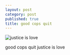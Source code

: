 ```yaml
---
layout: post
category: post
published: true
title: good cops quit
---
```

![justice is love]({{site.baseurl}}/media/good-cops-quit.jpeg)

good cops quit
justice is love
